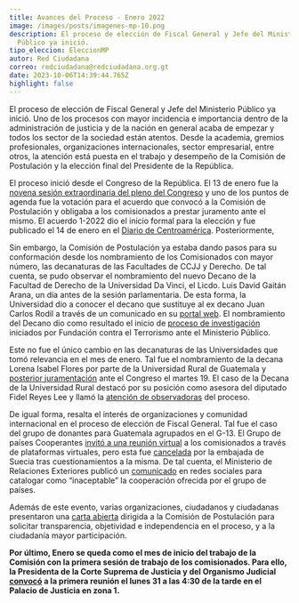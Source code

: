 ```yaml
---
title: Avances del Proceso - Enero 2022
image: /images/posts/imagenes-mp-10.png
description: El proceso de elección de Fiscal General y Jefe del Ministerio
  Público ya inició.
tipo_eleccion: EleccionMP
autor: Red Ciudadana
correo: redciudadana@redciudadana.org.gt
date: 2023-10-06T14:39:44.765Z
highlight: false
---
```

<!--StartFragment-->

El proceso de elección de Fiscal General y Jefe del Ministerio Público ya inició. Uno de los procesos con mayor incidencia e importancia dentro de la administración de justicia y de la nación en general acaba de empezar y todos los sector de la sociedad están atentos. Desde la academia, gremios profesionales, organizaciones internacionales, sector empresarial, entre otros, la atención está puesta en el trabajo y desempeño de la Comisión de Postulación y la elección final del Presidente de la República. 

El proceso inició desde el Congreso de la República. El 13 de enero fue la [novena sesión extraordinaria del pleno del Congreso](https://www.prensalibre.com/guatemala/politica/empieza-proceso-de-seleccion-de-fiscal-general-y-congreso-aprueba-convocatoria-para-integracion-de-comision-de-postulacion/) y uno de los puntos de agenda fue la votación para el acuerdo que convocó a la Comisión de Postulación y obligaba a los comisionados a prestar juramento ante el mismo. El acuerdo 1-2022 dio el inicio formal para la elección y fue publicado el 14 de enero en el [Diario de Centroamérica](https://www.congreso.gob.gt/detalle_pdf/acuerdos/17962#gsc.tab=0). Posteriormente, 

Sin embargo, la Comisión de Postulación ya estaba dando pasos para su conformación desde los nombramiento de los Comisionados con mayor número, las decanaturas de las Facultades de CCJJ y Derecho. De tal cuenta, se pudo observar el nombramiento del nuevo Decano de la Facultad de Derecho de la Universidad Da Vinci, el Licdo. Luis David Gaitán Arana, un día antes de la sesión parlamentaria. De esta forma, la Universidad dio a conocer el decano que sustituye al ex decano Juan Carlos Rodil a través de un comunicado en su [portal web](https://udv.edu.gt/noticia/nuevo-decano-de-la-facultad-de-ciencias-juridicas/). El nombramiento del Decano dio como resultado el inicio de [proceso de investigación](https://mobile.twitter.com/EBoche_elP/status/1483596790343606274) iniciados por Fundación contra el Terrorismo ante el Ministerio Público.

Este no fue el único cambio en las decanaturas de las Universidades que tomó relevancia en el mes de enero. Tal fue el nombramiento de la decana Lorena Isabel Flores por parte de la Universidad Rural de Guatemala y [posterior juramentación](https://lahora.gt/congreso-juramenta-a-asesora-de-reyes-lee-para-integrar-comision-de-postulacion/) ante el Congreso el martes 19. El caso de la Decana de la Universidad Rural destacó por su posición como asesora del diputado Fidel Reyes Lee y llamó la [atención de observadoras](https://elperiodico.com.gt/politica/justicia/2022/01/22/asesora-de-diputado-integrara-postuladora-de-candidatos-a-fiscal-general/) del proceso.

De igual forma, resalta el interés de organizaciones y comunidad internacional en el proceso de elección de Fiscal General. Tal fue el caso del grupo de donantes para Guatemala agrupados en el G-13. El Grupo de países Cooperantes [invitó a una reunión virtual](https://www.prensalibre.com/guatemala/politica/g13-ofrece-apoyo-a-comision-de-postulacion-y-gobierno-pide-respetar-el-principio-de-la-no-injerencia-breaking/) a los comisionados a través de plataformas virtuales, pero esta fue [cancelada](https://www.prensalibre.com/guatemala/politica/g13-ofrece-apoyo-a-comision-de-postulacion-y-gobierno-pide-respetar-el-principio-de-la-no-injerencia-breaking/) por la embajada de Suecia tras cuestionamientos a la misma. De tal cuenta, el Ministerio de Relaciones Exteriores publicó un [comunicado](https://twitter.com/MinexGt/status/1485078491133530116?ref_src=twsrc%5Etfw%7Ctwcamp%5Etweetembed%7Ctwterm%5E1485078491133530116%7Ctwgr%5E%7Ctwcon%5Es1_&ref_url=https%3A%2F%2Fwww.prensalibre.com%2Fguatemala%2Fpolitica%2Fg13-ofrece-apoyo-a-comision-de-postulacion-y-gobierno-pide-respetar-el-principio-de-la-no-injerencia-breaking%2F) en redes sociales para catalogar como “inaceptable” la cooperación ofrecida por el grupo de países. 

Además de este evento, varias organizaciones, ciudadanos y ciudadanas presentaron una [carta abierta](https://elperiodico.com.gt/lo-mas-importante-de-hoy/2022/01/30/organizaciones-piden-transparencia-a-la-comision-de-postulacion-para-eleccion-de-fiscal-general-del-mp/) dirigida a la Comisión de Postulación para solicitar transparencia, objetividad e independencia en el proceso, y a la ciudadanía mayor participación.

**Por último, Enero se queda como el mes de inicio del trabajo de la Comisión con la primera sesión de trabajo de los comisionados. Para ello, la Presidenta de la Corte Suprema de Justicia y del Organismo Judicial [convocó](https://twitter.com/OJGuatemala/status/1487839876762509318) a la primera reunión el lunes 31 a las 4:30 de la tarde en el Palacio de Justicia en zona 1.**

<!--EndFragment-->
